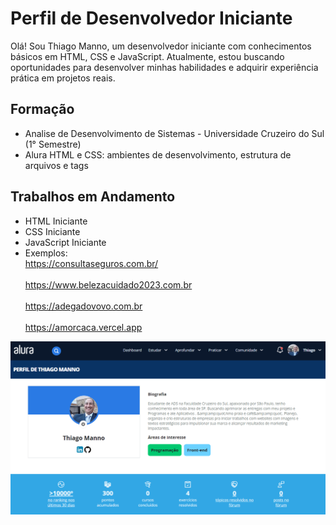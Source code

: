 # Perfil de Desenvolvedor Iniciante

Olá! Sou Thiago Manno, um desenvolvedor iniciante com conhecimentos básicos em HTML, CSS e JavaScript. Atualmente, estou buscando oportunidades para desenvolver minhas habilidades e adquirir experiência prática em projetos reais.

## Formação

- Analise de Desenvolvimento de Sistemas - Universidade Cruzeiro do Sul (1° Semestre)
- Alura HTML e CSS: ambientes de desenvolvimento, estrutura de arquivos e tags

## Trabalhos em Andamento

- HTML Iniciante
- CSS Iniciante
- JavaScript Iniciante
- Exemplos:
<br>https://consultaseguros.com.br/<br>
<br>https://www.belezacuidado2023.com.br<br>
<br>https://adegadovovo.com.br<br>
<br>https://amorcaca.vercel.app<br> 

<img src="Alura_perfil.png">
